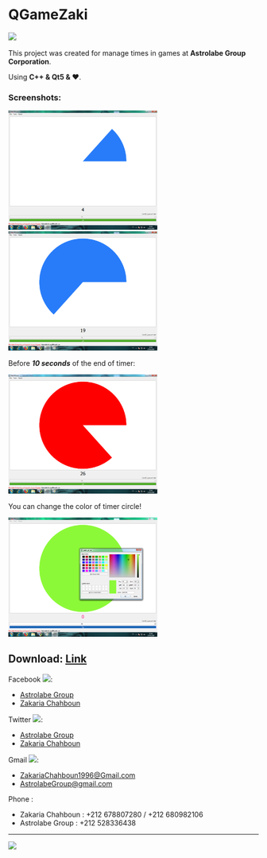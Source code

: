 # QGameZaki

<img src='https://raw.githubusercontent.com/zakaria-chahboun/ZakiQtProjects/master/IMAGE1.png'/>

This project was created for manage times in games at **Astrolabe Group Corporation**.

Using **C++ & Qt5 & ♥**.

### Screenshots:

<img src='https://raw.githubusercontent.com/zakaria-chahboun/QGameZaki/master/Screenshots/screenshot1.png' width='300px'/>
<img src='https://raw.githubusercontent.com/zakaria-chahboun/QGameZaki/master/Screenshots/screenshot2.png' width='300px'/>

Before ***10 seconds*** of the end of timer:

<img src='https://raw.githubusercontent.com/zakaria-chahboun/QGameZaki/master/Screenshots/screenshot3.png' width='300px'/>

You can change the color of timer circle!

<img src='https://raw.githubusercontent.com/zakaria-chahboun/QGameZaki/master/Screenshots/screenshot4.png' width='300px'/>


**Download**: <a href='https://github.com/zakaria-chahboun/QGameZaki/raw/master/Install/QGameZaki.zip'>Link</a>
---------------------------------------

Facebook <img src='https://vectors.pro/wp-content/uploads/2017/09/facebook-f-round-icon-vector-logo-300x300.png' width='20px'/>:
- <a href='https://www.facebook.com/AstrolabeGroup/'>Astrolabe Group</a>
- <a href='https://www.facebook.com/zakaria.chahboun.2018'>Zakaria Chahboun</a>

Twitter <img src='http://itouchappreviewers.com/wp-content/uploads/2015/01/twitter-logo_22.png' width='20px'/>:
- <a href='https://twitter.com/AstrolabeGroup'>Astrolabe Group</a>
- <a href='https://twitter.com/Zaki_Chahboun'>Zakaria Chahboun</a>

Gmail <img src='http://www.beep.es/blog/wp-content/uploads/2016/11/gmail_icono.png' width='20px'/>:
- ZakariaChahboun1996@Gmail.com
- AstrolabeGroup@gmail.com

Phone :
- Zakaria Chahboun : +212 678807280 / +212 680982106
- Astrolabe Group : +212 528336438

-------------------------------------------

<img src='https://raw.githubusercontent.com/zakaria-chahboun/ZakiQtProjects/master/IMAGE2.png'/>

